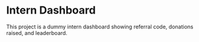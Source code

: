 # Intern Dashboard

This project is a dummy intern dashboard showing referral code, donations raised, and leaderboard.

